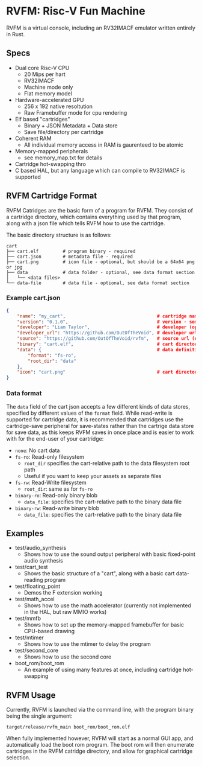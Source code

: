 # RVFM: Risc-V Fun Machine

RVFM is a virtual console, including an RV32IMACF emulator written entirely in Rust.

## Specs

- Dual core Risc-V CPU
  - 20 Mips per hart
  - RV32IMACF
  - Machine mode only
  - Flat memory model
- Hardware-accelerated GPU
  - 256 x 192 native resoltution
  - Raw Framebuffer mode for cpu rendering
- Elf based "cartridges"
  - Binary + JSON Metadata + Data store
  - Save file/directory per cartridge
- Coherent RAM
  - All individual memory access in RAM is gaurenteed to be atomic
- Memory-mapped peripherals
  - see memory_map.txt for details
- Cartridge hot-swapping thro
- C based HAL, but any language which can compile to RV32IMACF is supported

## RVFM Cartridge Format

RVFM Catridges are the basic form of a program for RVFM. They consist of a cartridge directory, which contains everything used by that program, along with a json file which tells RVFM how to use the cartridge.

The basic directory structure is as follows:
```
cart
├── cart.elf         # program binary - required
├── cart.json        # metadata file - required
├── cart.png         # icon file - optional, but should be a 64x64 png or jpg
├── data             # data folder - optional, see data format section
│   └── <data files>
└── data-file        # data file - optional, see data format section
```

### Example cart.json

```json
{
    "name": "my_cart",                                  # cartridge name - pick something unique
    "version": "0.1.0",                                 # version - semver style version
    "developer": "Liam Taylor",                         # developer (optional) - developer name
    "developer_url": "https://github.com/OutOfTheVoid", # developer url (optional) - I use my github user page
    "source": "https://github.com/OutOfTheVoid/rvfm",   # source url (optional) - source code for the cart
    "binary": "cart.elf",                               # cart directory relative path to the binary
    "data": {                                           # data definition, see below
        "format": "fs-ro",
        "root_dir": "data"
    },
    "icon": "cart.png"                                  # cart directory relative path to the icon
}
```

### Data format

The `data` field of the cart json accepts a few different kinds of data stores, specified by different values of the `format` field. While read-write is supported for cartridge data, it is recommended that cartridges use the cartridge-save peripheral for save-states rather than the cartrige data store for save data, as this keeps RVFM saves in once place and is easier to work with for the end-user of your cartridge:

- `none`: No cart data
- `fs-ro`: Read-only filesystem
  - `root_dir` specifies the cart-relative path to the data filesystem root path
  - Useful if you want to keep your assets as separate files
- `fs-rw`: Read-Write filesystem
  - `root_dir`: same as for `fs-ro`
- `binary-ro`: Read-only binary blob
  - `data_file`: specifies the cart-relative path to the binary data file
- `binary-rw`: Read-write binary blob
  - `data_file`: specifies the cart-relative path to the binary data file

## Examples

- test/audio_synthesis
  - Shows how to use the sound output peripheral with basic fixed-point audio synthesis
- test/cart_test
  - Shows the basic structure of a "cart", along with a basic cart data-reading program
- test/floating_point
  - Demos the F extension working
- test/math_accel
  - Shows how to use the math accelerator (currently not implemented in the HAL, but raw MMIO works)
- test/mmfb
  - Shows how to set up the memory-mapped framebuffer for basic CPU-based drawing
- test/mtimer
  - Shows how to use the mtimer to delay the program
- test/second_core
  - Shows how to use the second core
- boot_rom/boot_rom
  - An example of using many features at once, including cartridge hot-swapping
  
## RVFM Usage

Currently, RVFM is launched via the command line, with the program binary being the single argument:

`target/release/rvfm_main boot_rom/boot_rom.elf`

When fully implemented however, RVFM will start as a normal GUI app, and automatically load the boot rom program. The boot rom will then enumerate cartridges in the RVFM catridge directory, and allow for graphical cartridge selection.